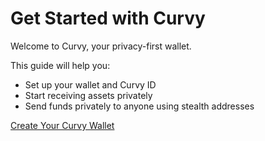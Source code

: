 # Get Started with Curvy

Welcome to Curvy, your privacy-first wallet.

This guide will help you:

- Set up your wallet and Curvy ID
- Start receiving assets privately
- Send funds privately to anyone using stealth addresses

[Create Your Curvy Wallet](./create-your-curvy-wallet)
